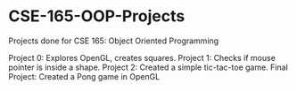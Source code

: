 # CSE-165-OOP-Projects
Projects done for CSE 165: Object Oriented Programming

Project 0: Explores OpenGL, creates squares.
Project 1: Checks if mouse pointer is inside a shape.
Project 2: Created a simple tic-tac-toe game. 
Final Project: Created a Pong game in OpenGL
